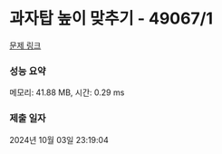 # 과자탑 높이 맞추기 - 49067/1 

[문제 링크](https://level.goorm.io/exam/49067/%EA%B3%BC%EC%9E%90%ED%83%91-%EB%86%92%EC%9D%B4-%EB%A7%9E%EC%B6%94%EA%B8%B0/quiz/1) 

### 성능 요약

메모리: 41.88 MB, 시간: 0.29 ms

### 제출 일자

2024년 10월 03일 23:19:04

